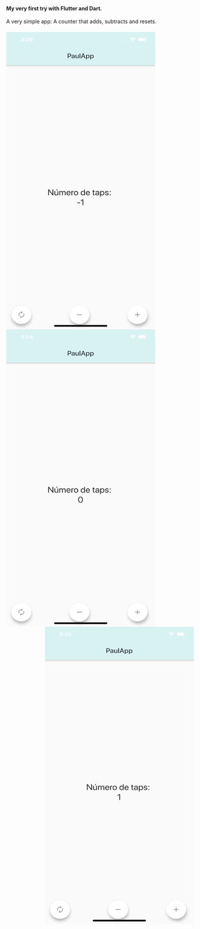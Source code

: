 #### My very first try with Flutter and Dart.
A very simple app: A counter that adds, subtracts and resets.
####
<img align="left" src="https://github.com/pauromeropau/paulapp/blob/master/simulator2.png" width="400" height="800" />
<img align="center" src="https://github.com/pauromeropau/paulapp/blob/master/simulator1.png" width="400" height="800" />
<img align="right" src="https://github.com/pauromeropau/paulapp/blob/master/simulator3.png" width="400" height="800" />



